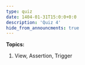```yaml
---
type: quiz
date: 1404-01-31T15:0:0+0:0
description: 'Quiz 4'
hide_from_announcments: true
---
```

**Topics:**
1. View, Assertion, Trigger
